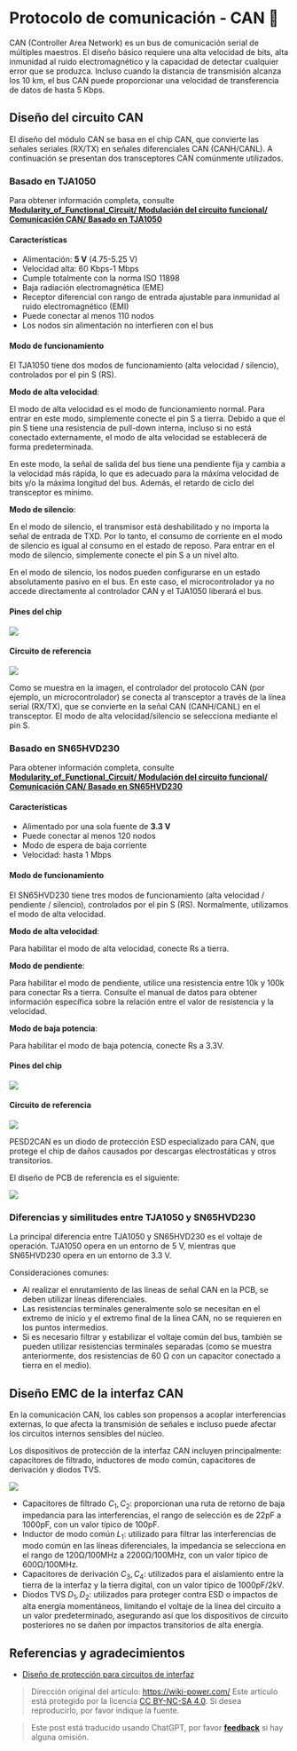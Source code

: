 # Protocolo de comunicación - CAN 🚧

CAN (Controller Area Network) es un bus de comunicación serial de múltiples maestros. El diseño básico requiere una alta velocidad de bits, alta inmunidad al ruido electromagnético y la capacidad de detectar cualquier error que se produzca. Incluso cuando la distancia de transmisión alcanza los 10 km, el bus CAN puede proporcionar una velocidad de transferencia de datos de hasta 5 Kbps.

## Diseño del circuito CAN

El diseño del módulo CAN se basa en el chip CAN, que convierte las señales seriales (RX/TX) en señales diferenciales CAN (CANH/CANL). A continuación se presentan dos transceptores CAN comúnmente utilizados.

### Basado en TJA1050

Para obtener información completa, consulte [**Modularity_of_Functional_Circuit/ Modulación del circuito funcional/ Comunicación CAN/ Basado en TJA1050**](https://github.com/linyuxuanlin/Modularity_of_Functional_Circuit/tree/master/%E6%A8%A1%E5%9D%97%E8%AE%BE%E8%AE%A1-CAN%E9%80%9A%E4%BF%A1/%E5%9F%BA%E4%BA%8ETJA1050)

#### Características

- Alimentación: **5 V** (4.75-5.25 V)
- Velocidad alta: 60 Kbps-1 Mbps
- Cumple totalmente con la norma ISO 11898
- Baja radiación electromagnética (EME)
- Receptor diferencial con rango de entrada ajustable para inmunidad al ruido electromagnético (EMI)
- Puede conectar al menos 110 nodos
- Los nodos sin alimentación no interfieren con el bus

#### Modo de funcionamiento

El TJA1050 tiene dos modos de funcionamiento (alta velocidad / silencio), controlados por el pin S (RS).

**Modo de alta velocidad**:

El modo de alta velocidad es el modo de funcionamiento normal. Para entrar en este modo, simplemente conecte el pin S a tierra. Debido a que el pin S tiene una resistencia de pull-down interna, incluso si no está conectado externamente, el modo de alta velocidad se establecerá de forma predeterminada.

En este modo, la señal de salida del bus tiene una pendiente fija y cambia a la velocidad más rápida, lo que es adecuado para la máxima velocidad de bits y/o la máxima longitud del bus. Además, el retardo de ciclo del transceptor es mínimo.

**Modo de silencio**:

En el modo de silencio, el transmisor está deshabilitado y no importa la señal de entrada de TXD. Por lo tanto, el consumo de corriente en el modo de silencio es igual al consumo en el estado de reposo. Para entrar en el modo de silencio, simplemente conecte el pin S a un nivel alto.

En el modo de silencio, los nodos pueden configurarse en un estado absolutamente pasivo en el bus. En este caso, el microcontrolador ya no accede directamente al controlador CAN y el TJA1050 liberará el bus.

#### Pines del chip

![](https://media.wiki-power.com/img/20210607102222.png)

#### Circuito de referencia

![](https://media.wiki-power.com/img/20210607115611.png)

Como se muestra en la imagen, el controlador del protocolo CAN (por ejemplo, un microcontrolador) se conecta al transceptor a través de la línea serial (RX/TX), que se convierte en la señal CAN (CANH/CANL) en el transceptor. El modo de alta velocidad/silencio se selecciona mediante el pin S.

### Basado en SN65HVD230

Para obtener información completa, consulte [**Modularity_of_Functional_Circuit/ Modulación del circuito funcional/ Comunicación CAN/ Basado en SN65HVD230**](https://github.com/linyuxuanlin/Modularity_of_Functional_Circuit/tree/master/%E6%A8%A1%E5%9D%97%E8%AE%BE%E8%AE%A1-CAN%E9%80%9A%E4%BF%A1/%E5%9F%BA%E4%BA%8ESN65HVD230)

#### Características

- Alimentado por una sola fuente de **3.3 V**
- Puede conectar al menos 120 nodos
- Modo de espera de baja corriente
- Velocidad: hasta 1 Mbps

#### Modo de funcionamiento

El SN65HVD230 tiene tres modos de funcionamiento (alta velocidad / pendiente / silencio), controlados por el pin S (RS). Normalmente, utilizamos el modo de alta velocidad.

**Modo de alta velocidad**:

Para habilitar el modo de alta velocidad, conecte Rs a tierra.

**Modo de pendiente**:

Para habilitar el modo de pendiente, utilice una resistencia entre 10k y 100k para conectar Rs a tierra. Consulte el manual de datos para obtener información específica sobre la relación entre el valor de resistencia y la velocidad.

**Modo de baja potencia**:

Para habilitar el modo de baja potencia, conecte Rs a 3.3V.

#### Pines del chip

![](https://media.wiki-power.com/img/20210607155539.png)

#### Circuito de referencia

![](https://media.wiki-power.com/img/20210607171051.png)

PESD2CAN es un diodo de protección ESD especializado para CAN, que protege el chip de daños causados por descargas electrostáticas y otros transitorios.

El diseño de PCB de referencia es el siguiente:

![](https://media.wiki-power.com/img/20210607171427.png)

### Diferencias y similitudes entre TJA1050 y SN65HVD230

La principal diferencia entre TJA1050 y SN65HVD230 es el voltaje de operación. TJA1050 opera en un entorno de 5 V, mientras que SN65HVD230 opera en un entorno de 3.3 V.

Consideraciones comunes:

- Al realizar el enrutamiento de las líneas de señal CAN en la PCB, se deben utilizar líneas diferenciales.
- Las resistencias terminales generalmente solo se necesitan en el extremo de inicio y el extremo final de la línea CAN, no se requieren en los puntos intermedios.
- Si es necesario filtrar y estabilizar el voltaje común del bus, también se pueden utilizar resistencias terminales separadas (como se muestra anteriormente, dos resistencias de 60 Ω con un capacitor conectado a tierra en el medio).

## Diseño EMC de la interfaz CAN

En la comunicación CAN, los cables son propensos a acoplar interferencias externas, lo que afecta la transmisión de señales e incluso puede afectar los circuitos internos sensibles del núcleo.

Los dispositivos de protección de la interfaz CAN incluyen principalmente: capacitores de filtrado, inductores de modo común, capacitores de derivación y diodos TVS.

![](https://media.wiki-power.com/img/20211220134905.png)

- Capacitores de filtrado $C_1, C_2$: proporcionan una ruta de retorno de baja impedancia para las interferencias, el rango de selección es de 22pF a 1000pF, con un valor típico de 100pF.
- Inductor de modo común $L_1$: utilizado para filtrar las interferencias de modo común en las líneas diferenciales, la impedancia se selecciona en el rango de 120Ω/100MHz a 2200Ω/100MHz, con un valor típico de 600Ω/100MHz.
- Capacitores de derivación $C_3, C_4$: utilizados para el aislamiento entre la tierra de la interfaz y la tierra digital, con un valor típico de 1000pF/2kV.
- Diodos TVS $D_1, D_2$: utilizados para proteger contra ESD o impactos de alta energía momentáneos, limitando el voltaje de la línea del circuito a un valor predeterminado, asegurando así que los dispositivos de circuito posteriores no se dañen por impactos transitorios de alta energía.

## Referencias y agradecimientos

- [Diseño de protección para circuitos de interfaz](https://blog.csdn.net/weixin_40877615/article/details/94381422)

> Dirección original del artículo: <https://wiki-power.com/>
> Este artículo está protegido por la licencia [CC BY-NC-SA 4.0](https://creativecommons.org/licenses/by/4.0/deed.zh). Si desea reproducirlo, por favor indique la fuente.

> Este post está traducido usando ChatGPT, por favor [**feedback**](https://github.com/linyuxuanlin/Wiki_MkDocs/issues/new) si hay alguna omisión.

